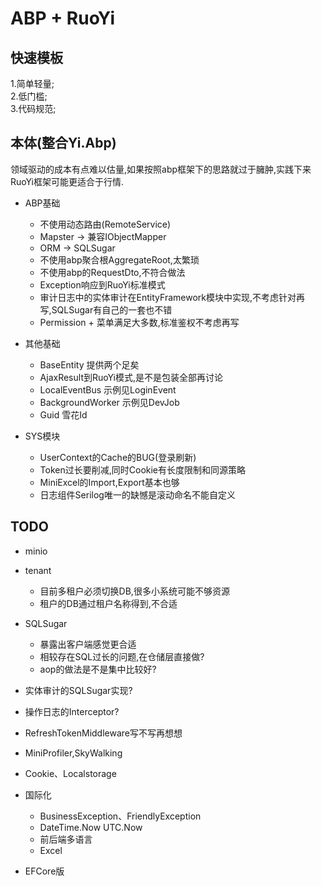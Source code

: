 # ABP + RuoYi

## 快速模板

1.简单轻量;</br>
2.低门槛;</br>
3.代码规范;</br>

## 本体(整合Yi.Abp)

领域驱动的成本有点难以估量,如果按照abp框架下的思路就过于臃肿,实践下来RuoYi框架可能更适合于行情.

- ABP基础
  - 不使用动态路由(RemoteService)
  - Mapster -> 兼容IObjectMapper
  - ORM -> SQLSugar
  - 不使用abp聚合根AggregateRoot,太繁琐
  - 不使用abp的RequestDto,不符合做法
  - Exception响应到RuoYi标准模式
  - 审计日志中的实体审计在EntityFramework模块中实现,不考虑针对再写,SQLSugar有自己的一套也不错
  - Permission + 菜单满足大多数,标准鉴权不考虑再写

- 其他基础
  - BaseEntity 提供两个足矣
  - AjaxResult到RuoYi模式,是不是包装全部再讨论
  - LocalEventBus 示例见LoginEvent
  - BackgroundWorker 示例见DevJob
  - Guid 雪花Id

- SYS模块
  - UserContext的Cache的BUG(登录刷新)
  - Token过长要削减,同时Cookie有长度限制和同源策略
  - MiniExcel的Import,Export基本也够
  - 日志组件Serilog唯一的缺憾是滚动命名不能自定义

## TODO
  - minio
  - tenant
    - 目前多租户必须切换DB,很多小系统可能不够资源 
    - 租户的DB通过租户名称得到,不合适
  - SQLSugar 
    - 暴露出客户端感觉更合适
    - 相较存在SQL过长的问题,在仓储层直接做?
    - aop的做法是不是集中比较好?
  - 实体审计的SQLSugar实现?
  - 操作日志的Interceptor?
  - RefreshTokenMiddleware写不写再想想
  
  - MiniProfiler,SkyWalking
  - Cookie、Localstorage
  - 国际化
    - BusinessException、FriendlyException
    - DateTime.Now UTC.Now
    - 前后端多语言
    - Excel
  - EFCore版




